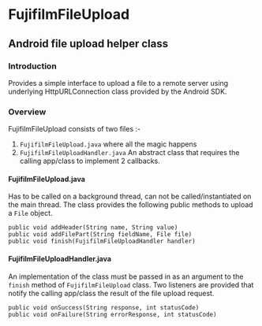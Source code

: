 # FujifilmFileUpload

## Android file upload helper class

### Introduction

Provides a simple interface to upload a file to a remote server using underlying HttpURLConnection class provided by the Android SDK.


### Overview

FujifilmFileUpload consists of two files :-

1. `FujifilmFileUpload.java` where all the magic happens
2. `FujifilmFileUploadHandler.java` An abstract class that requires the calling app/class to implement 2 callbacks.

#### FujifilmFileUpload.java

Has to be called on a background thread, can not be called/instantiated on the main thread. The class provides the following public methods to upload a `File` object.

    public void addHeader(String name, String value)
    public void addFilePart(String fieldName, File file)
    public void finish(FujifilmFileUploadHandler handler)


#### FujifilmFileUploadHandler.java

An implementation of the class must be passed in as an argument to the `finish` method of `FujifilmFileUpload` class. Two listeners are provided that notify the calling app/class the result of the file upload request.

    public void onSuccess(String response, int statusCode)
    public void onFailure(String errorResponse, int statusCode)
